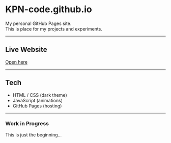 # KPN-code.github.io

My personal GitHub Pages site.  
This is place for my projects and experiments.

---

## Live Website
[Open here](https://KPN-code.github.io/)

---

## Tech
- HTML / CSS (dark theme)
- JavaScript (animations)
- GitHub Pages (hosting)

---
### Work in Progress
This is just the beginning...
